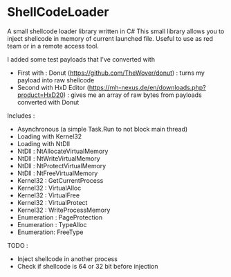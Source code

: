 # ShellCodeLoader
A small shellcode loader library written in C#
This small library allows you to inject shellcode in memory of current launched file. 
Useful to use as red team or in a remote access tool.

I added some test payloads that I've converted with 
* First with : Donut (https://github.com/TheWover/donut) : turns my payload into raw shellcode
* Second with HxD Editor (https://mh-nexus.de/en/downloads.php?product=HxD20) : gives me an array of raw bytes from payloads converted with Donut


Includes : 

* Asynchronous (a simple Task.Run to not block main thread)
* Loading with Kernel32
* Loading with NtDll
* NtDll : NtAllocateVirtualMemory
* NtDll : NtWriteVirtualMemory
* NtDll : NtProtectVirtualMemory
* NtDll : NtFreeVirtualMemory
* Kernel32 : GetCurrentProcess
* Kernel32 : VirtualAlloc
* Kernel32 : VirtualFree
* Kernel32 : VirtualProtect
* Kernel32 : WriteProcessMemory
* Enumeration : PageProtection
* Enumeration : TypeAlloc
* Enumeration: FreeType

TODO :
* Inject shellcode in another process
* Check if shellcode is 64 or 32 bit before injection
